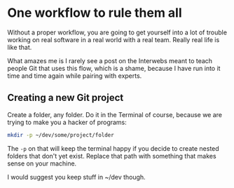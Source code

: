 # One workflow to rule them all

Without a proper workflow, you are going to get yourself into a lot of trouble working on real software in a real world with a real team. Really real life is like that.

What amazes me is I rarely see a post on the Interwebs meant to teach people Git that uses this flow, which is a shame, because I have run into it time and time again while pairing with experts.

## Creating a new Git project

Create a folder, any folder. Do it in the Terminal of course, because we are trying to make you a hacker of programs:

```sh
mkdir -p ~/dev/some/project/folder
```

The `-p` on that will keep the terminal happy if you decide to create nested folders that don't yet exist. Replace that path with something that makes sense on your machine.

I would suggest you keep stuff in ~/dev though.
